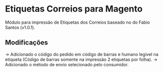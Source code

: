 # Etiquetas Correios para Magento

Módulo para impressão de Etiquetas dos Correios baseado no do Fabio Santos (v1.0.1). 

## Modificações

-> Adicionado o código do pedido em código de barras e humano legível na etiqueta (Código de barras somente na impressão 2 etiquetas por folha).
-> Adicionado o método de envio selecionado pelo consumidor.
